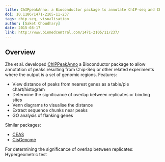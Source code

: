 ```yaml
---
title: ChIPpeakAnno: a Bioconductor package to annotate ChIP-seq and ChIP-chip data
doi: 10.1186/1471-2105-11-237
tags: chip-seq, visualisation
author: [Saket Choudhary]
date: 2015-08-17
link: http://www.biomedcentral.com/1471-2105/11/237/
---
```


## Overview
Zhe et al. developed [ChIPPeakAnno](http://bioconductor.org/packages/release/bioc/html/ChIPpeakAnno.html) a Bioconductor
package to allow annotation of peaks resulting from Chip-Seq or other related experiments where the
output is a set of genomic regions. 
Features:
- View distance of peaks from nearest genes as a table/pie chart/histogram
- Determine the significance of overlap between replicates or binding sites
- Venn diagrams to visualise the distance
- Extract sequence chunks near peaks
- GO analysis of flanking genes


Similar packages:
- [CEAS](http://liulab.dfci.harvard.edu/CEAS/)
- [CisGenome](http://www.biostat.jhsph.edu/~hji/cisgenome/)

For determining the significance of overlap between replicates: Hypergeometric test


